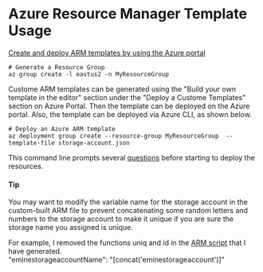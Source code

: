# Azure Resource Manager Template Usage

[Create and deploy ARM templates by using the Azure portal](https://learn.microsoft.com/en-us/azure/azure-resource-manager/templates/quickstart-create-templates-use-the-portal)


```
# Generate a Resource Group
az group create -l eastus2 -n MyResourceGroup
```

Custome ARM templates can be generated using the "Build your own template in the editor" section under the "Deploy a Custome Templates" section on Azure Portal. Then the template can be deployed on the Azure portal. Also, the template can be deployed via Azure CLI, as shown below.

```
# Deploy an Azure ARM template
az deployment group create --resource-group MyResourceGroup  --template-file storage-account.json
```

This command line prompts several [questions](https://github.com/emineozsahin/Azure/blob/main/Azure_ARM_templates/parametersFile.json) before starting to deploy the resources.  

#### Tip
You may want to modify the variable name for the storage account in the custom-built ARM file to prevent concatenating some random letters and numbers to the storage account to make it unique if you are sure the storage name you assigned is unique.

For example, I removed the functions uniq and id in the [ARM script](https://github.com/emineozsahin/Azure/blob/main/Azure_ARM_templates/storage-account%26VM.json) that I have generated.  
"eminestorageaccountName": "[concat('eminestorageaccount')]"
